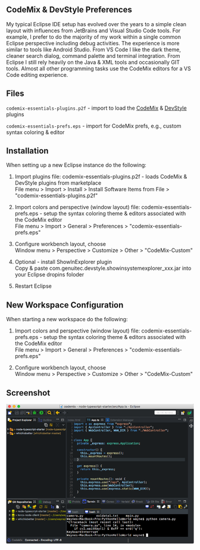 ## CodeMix & DevStyle Preferences
My typical Eclipse IDE setup has evolved over the years to a simple clean 
layout with influences from JetBrains and Visual Studio Code tools. 
For example, I prefer to do the majority of my work within a single 
common Eclipse perspective including debug activities. The experience is 
more similar to tools like Android Studio. From VS Code I like the dark theme, 
cleaner search dialog, command palette and terminal integration. From Eclipse 
I still rely heavily on the Java & XML tools and occasionally GIT tools. Almost 
all other programming tasks use the CodeMix editors for a VS Code editing 
experience.

## Files

`codemix-essentials-plugins.p2f` - import to load the [CodeMix](https://marketplace.eclipse.org/content/codemix) & [DevStyle](https://marketplace.eclipse.org/content/darkest-dark-theme-devstyle) plugins

`codemix-essentials-prefs.eps` - import for CodeMix prefs, e.g., custom syntax coloring & editor 

## Installation
When setting up a new Eclipse instance do the following:
1. Import plugins file:  codemix-essentials-plugins.p2f - loads CodeMix & DevStyle plugins from marketplace  
   File menu > Import > Install > Install Software Items from File > "codemix-essentials-plugins.p2f"

2. Import colors and perspective (window layout) file: codemix-essentials-prefs.eps - setup the syntax coloring theme & editors associated with the CodeMix editor   
   File menu > Import > General > Preferences > "codemix-essentials-prefs.eps"

3. Configure workbench layout, choose   
   Window menu > Perspective > Customize > Other > "CodeMix-Custom"

4. Optional - install ShowInExplorer plugin   
   Copy & paste com.genuitec.devstyle.showinsystemexplorer_xxx.jar into your Eclipse dropins foloder

5. Restart Eclipse 

## New Workspace Configuration
When starting a new workspace do the following: 
1. Import colors and perspective (window layout) file: codemix-essentials-prefs.eps - setup the syntax coloring theme & editors associated with the CodeMix editor   
   File menu > Import > General > Preferences > "codemix-essentials-prefs.eps"
   
2. Configure workbench layout, choose   
   Window menu > Perspective > Customize > Other > "CodeMix-Custom"

## Screenshot 
![](https://raw.githubusercontent.com/wayneparrott/eclipse-configuration/master/docs/codemix-perspective.png) 
